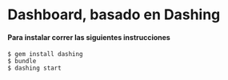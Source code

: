 # Dashboard, basado en Dashing

#### Para instalar correr las siguientes instrucciones

    $ gem install dashing
    $ bundle
    $ dashing start